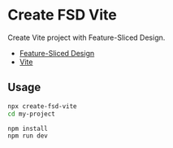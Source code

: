 # Create FSD Vite

Create Vite project with Feature-Sliced Design.

- [Feature-Sliced Design](https://feature-sliced.design/ru/docs/get-started/overview)
- [Vite](https://vitejs.dev/)

## Usage

```bash
npx create-fsd-vite
cd my-project

npm install
npm run dev
```
